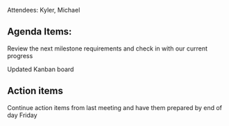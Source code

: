 Attendees: Kyler, Michael

## Agenda Items:

Review the next milestone requirements and check in with our current progress

Updated Kanban board

## Action items

Continue action items from last meeting and have them prepared by end of day Friday
